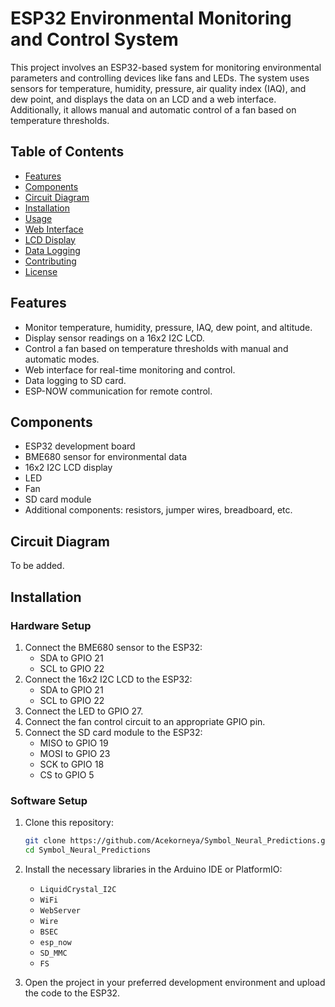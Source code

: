 # ESP32 Environmental Monitoring and Control System

This project involves an ESP32-based system for monitoring environmental parameters and controlling devices like fans and LEDs. The system uses sensors for temperature, humidity, pressure, air quality index (IAQ), and dew point, and displays the data on an LCD and a web interface. Additionally, it allows manual and automatic control of a fan based on temperature thresholds.

## Table of Contents
- [Features](#features)
- [Components](#components)
- [Circuit Diagram](#circuit-diagram)
- [Installation](#installation)
- [Usage](#usage)
- [Web Interface](#web-interface)
- [LCD Display](#lcd-display)
- [Data Logging](#data-logging)
- [Contributing](#contributing)
- [License](#license)

## Features
- Monitor temperature, humidity, pressure, IAQ, dew point, and altitude.
- Display sensor readings on a 16x2 I2C LCD.
- Control a fan based on temperature thresholds with manual and automatic modes.
- Web interface for real-time monitoring and control.
- Data logging to SD card.
- ESP-NOW communication for remote control.

## Components
- ESP32 development board
- BME680 sensor for environmental data
- 16x2 I2C LCD display
- LED
- Fan
- SD card module
- Additional components: resistors, jumper wires, breadboard, etc.

## Circuit Diagram
To be added.

## Installation

### Hardware Setup
1. Connect the BME680 sensor to the ESP32:
   - SDA to GPIO 21
   - SCL to GPIO 22
2. Connect the 16x2 I2C LCD to the ESP32:
   - SDA to GPIO 21
   - SCL to GPIO 22
3. Connect the LED to GPIO 27.
4. Connect the fan control circuit to an appropriate GPIO pin.
5. Connect the SD card module to the ESP32:
   - MISO to GPIO 19
   - MOSI to GPIO 23
   - SCK to GPIO 18
   - CS to GPIO 5

### Software Setup
1. Clone this repository:
   ```bash
   git clone https://github.com/Acekorneya/Symbol_Neural_Predictions.git
   cd Symbol_Neural_Predictions
   ```

2. Install the necessary libraries in the Arduino IDE or PlatformIO:
   - `LiquidCrystal_I2C`
   - `WiFi`
   - `WebServer`
   - `Wire`
   - `BSEC`
   - `esp_now`
   - `SD_MMC`
   - `FS`

3. Open the project in your preferred development environment and upload the code to the ESP32.



